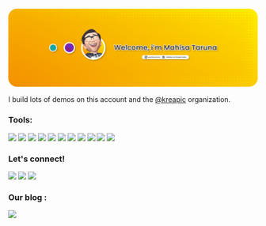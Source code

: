 <p align="center">
  <img src="https://github.com/mahisataruna/mahisataruna/blob/main/banner-git.png"><br>
</p>

I build lots of demos on this account and the [@kreapic](https://github.com/kreapic) organization.

### Tools:
<p>
    <img src="https://img.shields.io/badge/OS-Ubuntu-yellow?&logo=ubuntu" />
    <img src="https://img.shields.io/badge/OS-Windows-yellow?&logo=windows" />
    <img src="https://img.shields.io/badge/Tools-GitHub-blue?&logo=github" />
    <img src="https://img.shields.io/badge/Design-Figma-blue?&logo=figma" />
    <img src="https://img.shields.io/badge/Design-Adobe XD-blue?&logo=adobexd" />
    <img src="https://img.shields.io/badge/Code-JavaScript-blue?&logo=javascript" />
    <img src="https://img.shields.io/badge/Code-PHP-blue?&logo=php" />
    <img src="https://img.shields.io/badge/Code-Python-blue?&logo=python" />
    <img src="https://img.shields.io/badge/Framework-CodeIgniter-blue?&logo=codeigniter" />
    <img src="https://img.shields.io/badge/IDE-Android Studio-gray?&logo=android" />
    <img src="https://img.shields.io/badge/Text%20Editor-Visual%20Studio%20Code-blue?&logo=visual%20studio%20code&logoColor=blue" />
</p>


### Let's connect!
<p>
    <a href="https://linkedin.com/in/mahisataruna24" target="blank"><img src="https://img.shields.io/badge/Mahisa_Taruna-30302f?style=flat&logo=linkedin" /></a>
    <a href="https://instagram.com/mahisa.taruna" target="blank"><img src="https://img.shields.io/badge/Mahisa_Taruna-30302f?style=flat&logo=instagram" /></a>
    <a href="https://medium.com/@mahisataruna" target="blank"><img src="https://img.shields.io/badge/Mahisa_Taruna-30302f?style=flat&logo=medium" /></a>
</p>

### Our blog :
<p>
  <a href="https://kreapic.blogspot.com" target="blank"><img src="https://img.shields.io/badge/Kreapic_Media-30302f?style=flat&logo=blogger" /></a>
</p>
